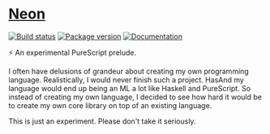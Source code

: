 # [Neon][]

[![Build status](https://img.shields.io/travis/tfausak/purescript-neon/master.svg)](https://travis-ci.org/tfausak/purescript-neon)
[![Package version](https://img.shields.io/bower/v/purescript-neon.svg)](https://github.com/tfausak/purescript-neon/releases)
[![Documentation](https://img.shields.io/badge/docs-pursuit-lightgrey.svg)](http://pursuit.purescript.org/packages/purescript-neon)

:zap: An experimental PureScript prelude.

I often have delusions of grandeur about creating my own programming language.
Realistically, I would never finish such a project. HasAnd my language would end
up being an ML a lot like Haskell and PureScript. So instead of creating my own
language, I decided to see how hard it would be to create my own core library
on top of an existing language.

This is just an experiment. Please don't take it seriously.

[neon]: https://github.com/tfausak/purescript-neon

